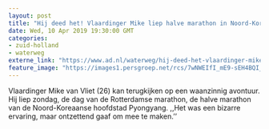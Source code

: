 ```yaml
---
layout: post
title: "Hij deed het! Vlaardinger Mike liep halve marathon in Noord-Korea"
date: Wed, 10 Apr 2019 19:30:00 GMT
categories: 
- zuid-holland 
- waterweg 
externe_link: "https://www.ad.nl/waterweg/hij-deed-het-vlaardinger-mike-liep-halve-marathon-in-noord-korea~ac95bf10/"
feature_image: "https://images1.persgroep.net/rcs/7wNWEIfI_mE9-sEH4BQI_HBz-6c/diocontent/145246109/_fitwidth/400/?appId=21791a8992982cd8da851550a453bd7f&quality=0.7"
---
```


Vlaardinger Mike van Vliet (26) kan terugkijken op een waanzinnig avontuur. Hij liep zondag, de dag van de Rotterdamse marathon, de halve marathon van de Noord-Koreaanse hoofdstad Pyongyang. ,,Het was een bizarre ervaring, maar ontzettend gaaf om mee te maken.’’
